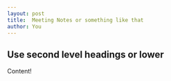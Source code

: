 ```yaml
---
layout: post
title:  Meeting Notes or something like that
author: You
---
```

## Use second level headings or lower

Content!

